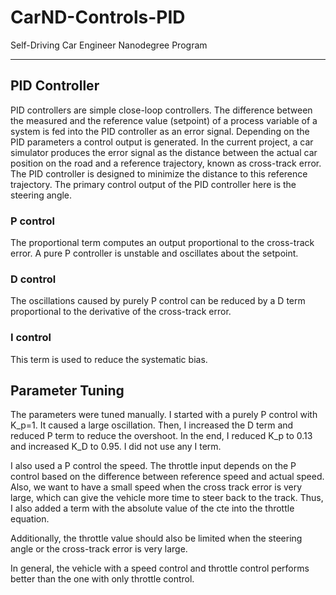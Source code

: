 # CarND-Controls-PID
Self-Driving Car Engineer Nanodegree Program

---

## PID Controller

PID controllers are simple close-loop controllers. The difference between the measured and the reference value (setpoint) of a process variable of a system is fed into the PID controller as an error signal. Depending on the PID parameters a control output is generated. In the current project, a car simulator produces the error signal as the distance between the actual car position on the road and a reference trajectory, known as cross-track error. The PID controller is designed to minimize the distance to this reference trajectory. The primary control output of the PID controller here is the steering angle.

### P control
The proportional term computes an output proportional to the cross-track error. A pure P controller is unstable and  oscillates about the setpoint. 

### D control
The oscillations caused by purely P control can be reduced by a D term proportional to the derivative of the cross-track error. 

### I control
This term is used to reduce the systematic bias. 


## Parameter Tuning

The parameters were tuned manually. I started with a purely P control with K_p=1. It caused a large oscillation. Then, I increased the D term and reduced P term to reduce the overshoot. In the end, I reduced K_p to 0.13 and increased K_D to 0.95. I did not use any I term.

I also used a P control the speed. The throttle input depends on the P control based on the difference between reference speed and actual speed. Also, we want to have a small speed when the cross track error is very large, which can give the vehicle more time to steer back to the track. Thus, I also added a term with the absolute value of the cte into the throttle equation. 

Additionally, the throttle value should also be limited when the steering angle or the cross-track error is very large. 

In general, the vehicle with a speed control and throttle control performs better than the one with only throttle control.
